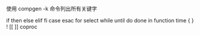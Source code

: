 使用 compgen -k 命令列出所有关键字

if
then
else
elif
fi
case
esac
for
select
while
until
do
done
in
function
time
{
}
!
[[
]]
coproc
